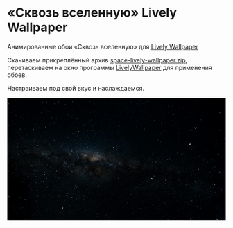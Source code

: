 # «Сквозь вселенную» Lively Wallpaper

Анимированные обои «Сквозь вселенную» для [Lively Wallpaper](https://github.com/rocksdanister/lively "Lively Wallpaper")

Скачиваем прикреплённый архив [space-lively-wallpaper.zip](https://github.com/ProjectSoft-STUDIONIONS/space-lively-wallpaper/raw/main/space-lively-wallpaper.zip), перетаскиваем на окно программы [LivelyWallpaper](https://github.com/rocksdanister/lively) для применения обоев.

Настраиваем под свой вкус и наслаждаемся.

<img src="src/image/0001.gif" alt="«Сквозь вселенную» Lively Wallpaper">
